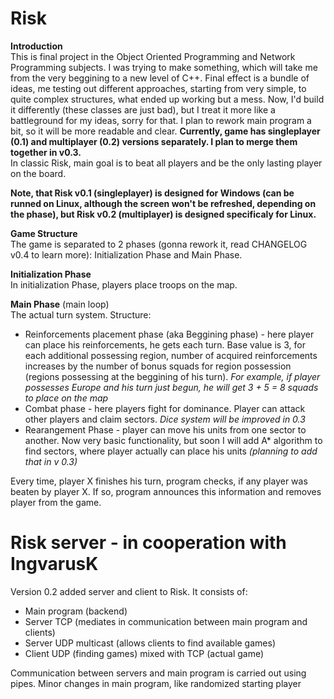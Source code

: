 # Risk
**Introduction** <br />
This is final project in the Object Oriented Programming and Network Programming subjects. I was trying to make something, which will take me from the very beggining to a new level of C++. Final effect is a bundle of ideas, me testing out different approaches, starting from very simple, to quite complex structures, what ended up working but a mess. Now, I'd build it differently (these classes are just bad), but I treat it more like a battleground for my ideas, sorry for that. I plan to rework main program a bit, so it will be more readable and clear. **Currently, game has singleplayer (0.1) and multiplayer (0.2) versions separately. I plan to merge them together in v0.3.**<br />
In classic Risk, main goal is to beat all players and be the only lasting player on the board. <br />

**Note, that Risk v0.1 (singleplayer) is designed for Windows (can be runned on Linux, although the screen won't be refreshed, depending on the phase), but Risk v0.2 (multiplayer) is designed specificaly for Linux.** <br />

**Game Structure** <br />
The game is separated to 2 phases (gonna rework it, read CHANGELOG v0.4 to learn more): Initialization Phase and Main Phase. 

**Initialization Phase** <br />
In initialization Phase, players place troops on the map.

**Main Phase** (main loop) <br />
The actual turn system. Structure: <br />
* Reinforcements placement phase (aka Beggining phase) - here player can place his reinforcements, he gets each turn. Base value is 3, for each additional possessing region, number of acquired reinforcements increases by the number of bonus squads for region possession (regions possessing at the beggining of his turn). *For example, if player possesses Europe and his turn just begun, he will get 3 + 5 = 8 squads to place on the map*
* Combat phase - here players fight for dominance. Player can attack other players and claim sectors. *Dice system will be improved in 0.3*
* Rearangement Phase - player can move his units from one sector to another. Now very basic functionality, but soon I will add A* algorithm to find sectors, where player actually can place his units *(planning to add that in v 0.3)*

Every time, player X finishes his turn, program checks, if any player was beaten by player X. If so, program announces this information and removes player from the game.

# Risk server - in cooperation with IngvarusK
Version 0.2 added server and client to Risk. It consists of:
* Main program (backend)
* Server TCP (mediates in communication between main program and clients)
* Server UDP multicast (allows clients to find available games)
* Client UDP (finding games) mixed with TCP (actual game)

Communication between servers and main program is carried out using pipes. Minor changes in main program, like randomized starting player
